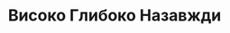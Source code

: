 ---
layout: archive_film
permalink: ua/archive/2021/music-video/high-deep-forever

title: Високо Глибоко Назавжди
director: Daria Kosiakevich
country: Україна
description: Мультфільм зроблений за старою українською легендою, котра розповідає про любов між звичайним хлопцем Прутом та дочкою гірського царя Говерлою. Прокляте кохання знаходить нову форму існування, щоб залишитись високо, глибоко та назавжди.
category: music-video
image_folder: images/films/archive/2021/music-video/high-deep-forever
is_winner: false
submission_year: 2021
lang: ua
---